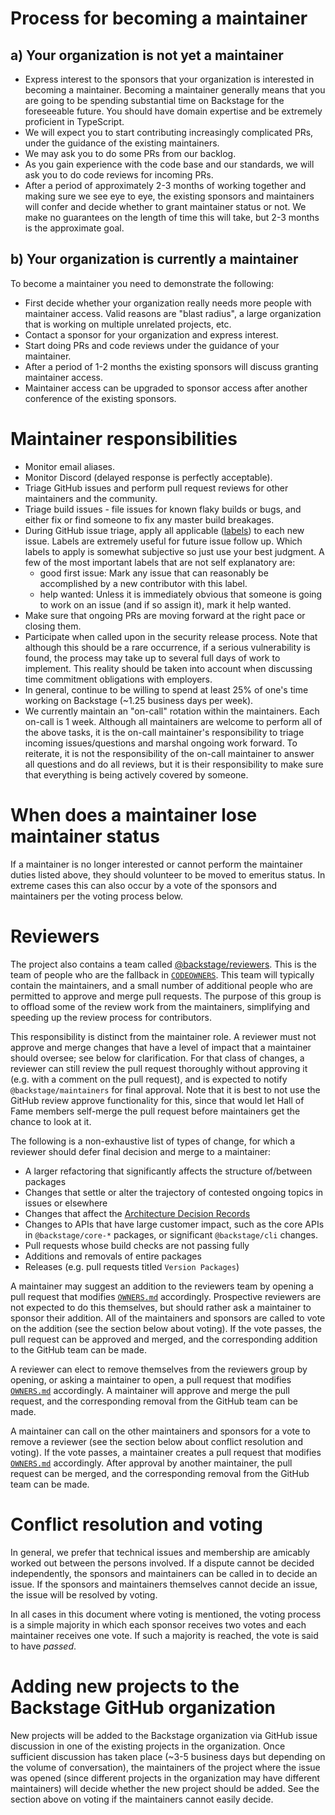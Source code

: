 # Process for becoming a maintainer

## a) Your organization is not yet a maintainer

- Express interest to the sponsors that your organization is interested in becoming a maintainer. Becoming a maintainer generally means that you are going to be spending substantial time on Backstage for the foreseeable future. You should have domain expertise and be extremely proficient in TypeScript.
- We will expect you to start contributing increasingly complicated PRs, under the guidance of the existing maintainers.
- We may ask you to do some PRs from our backlog.
- As you gain experience with the code base and our standards, we will ask you to do code reviews for incoming PRs.
- After a period of approximately 2-3 months of working together and making sure we see eye to eye, the existing sponsors and maintainers will confer and decide whether to grant maintainer status or not. We make no guarantees on the length of time this will take, but 2-3 months is the approximate goal.

## b) Your organization is currently a maintainer

To become a maintainer you need to demonstrate the following:

- First decide whether your organization really needs more people with maintainer access. Valid reasons are "blast radius", a large organization that is working on multiple unrelated projects, etc.
- Contact a sponsor for your organization and express interest.
- Start doing PRs and code reviews under the guidance of your maintainer.
- After a period of 1-2 months the existing sponsors will discuss granting maintainer access.
- Maintainer access can be upgraded to sponsor access after another conference of the existing sponsors.

# Maintainer responsibilities

- Monitor email aliases.
- Monitor Discord (delayed response is perfectly acceptable).
- Triage GitHub issues and perform pull request reviews for other maintainers and the community.
- Triage build issues - file issues for known flaky builds or bugs, and either fix or find someone to fix any master build breakages.
- During GitHub issue triage, apply all applicable ([labels](https://github.com/backstage/backstage/labels)) to each new issue. Labels are extremely useful for future issue follow up. Which labels to apply is somewhat subjective so just use your best judgment. A few of the most important labels that are not self explanatory are:
  - good first issue: Mark any issue that can reasonably be accomplished by a new contributor with this label.
  - help wanted: Unless it is immediately obvious that someone is going to work on an issue (and if so assign it), mark it help wanted.
- Make sure that ongoing PRs are moving forward at the right pace or closing them.
- Participate when called upon in the security release process. Note that although this should be a rare occurrence, if a serious vulnerability is found, the process may take up to several full days of work to implement. This reality should be taken into account when discussing time commitment obligations with employers.
- In general, continue to be willing to spend at least 25% of one's time working on Backstage (~1.25 business days per week).
- We currently maintain an "on-call" rotation within the maintainers. Each on-call is 1 week. Although all maintainers are welcome to perform all of the above tasks, it is the on-call maintainer's responsibility to triage incoming issues/questions and marshal ongoing work forward. To reiterate, it is not the responsibility of the on-call maintainer to answer all questions and do all reviews, but it is their responsibility to make sure that everything is being actively covered by someone.

# When does a maintainer lose maintainer status

If a maintainer is no longer interested or cannot perform the maintainer duties listed above, they should volunteer to be moved to emeritus status. In extreme cases this can also occur by a vote of the sponsors and maintainers per the voting process below.

# Reviewers

The project also contains a team called [@backstage/reviewers](https://github.com/orgs/backstage/teams/reviewers). This is the team of people who are the fallback in [`CODEOWNERS`](./.github/CODEOWNERS). This team will typically contain the maintainers, and a small number of additional people who are permitted to approve and merge pull requests. The purpose of this group is to offload some of the review work from the maintainers, simplifying and speeding up the review process for contributors.

This responsibility is distinct from the maintainer role. A reviewer must not approve and merge changes that have a level of impact that a maintainer should oversee; see below for clarification. For that class of changes, a reviewer can still review the pull request thoroughly without approving it (e.g. with a comment on the pull request), and is expected to notify `@backstage/maintainers` for final approval. Note that it is best to not use the GitHub review approve functionality for this, since that would let Hall of Fame members self-merge the pull request before maintainers get the chance to look at it.

The following is a non-exhaustive list of types of change, for which a reviewer should defer final decision and merge to a maintainer:

- A larger refactoring that significantly affects the structure of/between packages
- Changes that settle or alter the trajectory of contested ongoing topics in issues or elsewhere
- Changes that affect the [Architecture Decision Records](./docs/architecture-decisions)
- Changes to APIs that have large customer impact, such as the core APIs in `@backstage/core-*` packages, or significant `@backstage/cli` changes.
- Pull requests whose build checks are not passing fully
- Additions and removals of entire packages
- Releases (e.g. pull requests titled `Version Packages`)

A maintainer may suggest an addition to the reviewers team by opening a pull request that modifies [`OWNERS.md`](./OWNERS.md) accordingly. Prospective reviewers are not expected to do this themselves, but should rather ask a maintainer to sponsor their addition. All of the maintainers and sponsors are called to vote on the addition (see the section below about voting). If the vote passes, the pull request can be approved and merged, and the corresponding addition to the GitHub team can be made.

A reviewer can elect to remove themselves from the reviewers group by opening, or asking a maintainer to open, a pull request that modifies [`OWNERS.md`](./OWNERS.md) accordingly. A maintainer will approve and merge the pull request, and the corresponding removal from the GitHub team can be made.

A maintainer can call on the other maintainers and sponsors for a vote to remove a reviewer (see the section below about conflict resolution and voting). If the vote passes, a maintainer creates a pull request that modifies [`OWNERS.md`](./OWNERS.md) accordingly. After approval by another maintainer, the pull request can be merged, and the corresponding removal from the GitHub team can be made.

# Conflict resolution and voting

In general, we prefer that technical issues and membership are amicably worked out between the persons involved. If a dispute cannot be decided independently, the sponsors and maintainers can be called in to decide an issue. If the sponsors and maintainers themselves cannot decide an issue, the issue will be resolved by voting.

In all cases in this document where voting is mentioned, the voting process is a simple majority in which each sponsor receives two votes and each maintainer receives one vote. If such a majority is reached, the vote is said to have _passed_.

# Adding new projects to the Backstage GitHub organization

New projects will be added to the Backstage organization via GitHub issue discussion in one of the existing projects in the organization. Once sufficient discussion has taken place (~3-5 business days but depending on the volume of conversation), the maintainers of the project where the issue was opened (since different projects in the organization may have different maintainers) will decide whether the new project should be added. See the section above on voting if the maintainers cannot easily decide.
